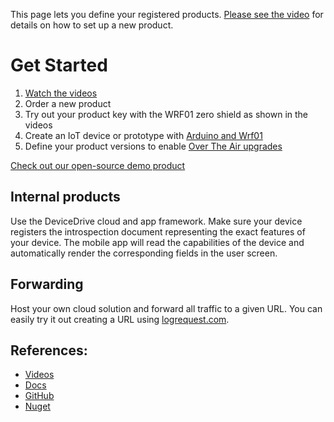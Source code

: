 This page lets you define your registered products. [Please see the video](https://www.youtube.com/watch?v=JqTmuhjlYws&list=PLUDJV8X1LGVS1kWt-DY5j-7XAmqIuyB01) 
for details on how to set up a new product.

# Get Started
1. [Watch the videos](https://www.youtube.com/watch?v=JqTmuhjlYws&list=PLUDJV8X1LGVS1kWt-DY5j-7XAmqIuyB01)
2. Order a new product
3. Try out your product key with the WRF01 zero shield as shown in the videos
4. Create an IoT device or prototype with [Arduino and Wrf01](https://www.youtube.com/watch?v=KSmB4BNdlXA&t=2s)
5. Define your product versions to enable [Over The Air upgrades](https://www.youtube.com/watch?v=ffu48lyhWfc&t=1s)

[Check out our open-source demo product](https://github.com/DeviceDrive/ArduinoWRF01)

## Internal products
Use the DeviceDrive cloud and app framework.
Make sure your device registers the introspection document representing the exact features of your device. 
The mobile app will read the capabilities of the device and automatically render the corresponding fields in the user screen. 

## Forwarding
Host your own cloud solution and forward all traffic to a given URL.
You can easily try it out creating a URL using [logrequest.com](https://logrequest.com/). 

## References:
* [Videos](https://www.youtube.com/channel/UCPXLPuDVMSlcc-MEGhW1kGw)
* [Docs](https://devicedrive.com/downloads/)
* [GitHub](https://github.com/DeviceDrive) 
* [Nuget](https://www.nuget.org/profiles/devicedrive)